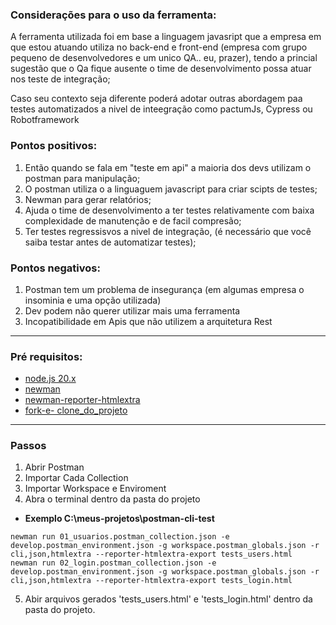 ### Considerações para o  uso da ferramenta:
  A ferramenta utilizada foi em base a linguagem javasript que a empresa em que estou atuando utiliza no back-end e front-end (empresa com grupo pequeno de 
desenvolvedores e um unico QA.. eu, prazer), tendo a princial sugestão que o Qa fique ausente o time de desenvolvimento possa atuar nos teste de integração;

Caso seu contexto seja diferente poderá adotar outras abordagem paa testes automatizados a nivel de inteegração como pactumJs, Cypress ou Robotframework

### Pontos positivos: 
1. Então quando se fala em "teste em api" a maioria dos devs utilizam o postman para manipulação;
2. O postman utiliza o a linguaguem javascript para criar scipts de testes;
3. Newman para gerar relatórios;
4. Ajuda o time de desenvolvimento a ter testes relativamente com baixa complexidade de manutenção e de facil compresão;
5.  Ter testes regressisvos a nivel de integração, (é necessário que você saiba testar antes de automatizar testes);

### Pontos negativos:
1. Postman tem um problema de insegurança (em algumas empresa o insominia e uma opção utilizada)
2. Dev podem não querer utilizar mais uma ferramenta
3. Incopatibilidade em Apis que não utilizem a arquitetura Rest

---

### Pré requisitos: 

- [node.js 20.x](https://nodejs.org/en/download/package-manager)
- [newman](https://www.npmjs.com/package/newman) 
- [newman-reporter-htmlextra](https://www.npmjs.com/package/newman-reporter-htmlextra)
- [fork-e- clone_do_projeto]()

---


### Passos

1. Abrir Postman
2. Importar Cada Collection
3. Importar Workspace e Enviroment
4. Abra o terminal dentro da pasta do projeto

 - **Exemplo C:\meus-projetos\postman-cli-test** 


```
newman run 01_usuarios.postman_collection.json -e develop.postman_environment.json -g workspace.postman_globals.json -r cli,json,htmlextra --reporter-htmlextra-export tests_users.html
newman run 02_login.postman_collection.json -e develop.postman_environment.json -g workspace.postman_globals.json -r cli,json,htmlextra --reporter-htmlextra-export tests_login.html
```

5. Abir arquivos gerados 'tests_users.html' e 'tests_login.html' dentro da pasta do projeto.
